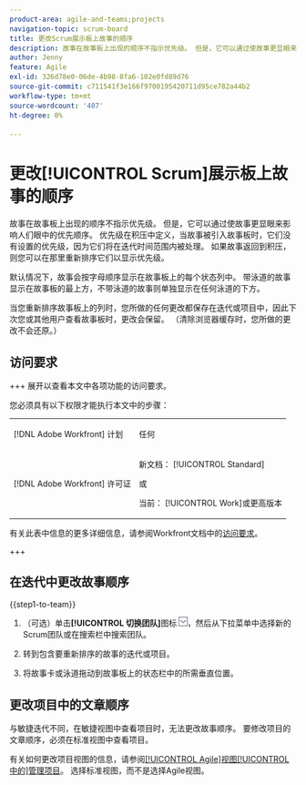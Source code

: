 ```yaml
---
product-area: agile-and-teams;projects
navigation-topic: scrum-board
title: 更改Scrum展示板上故事的顺序
description: 故事在故事板上出现的顺序不指示优先级。 但是，它可以通过使故事更显眼来影响人们眼中的优先顺序。 默认情况下，故事会按字母顺序显示在故事板上的每个[!UICONTROL 状态]列中。
author: Jenny
feature: Agile
exl-id: 326d78e0-06de-4b98-8fa6-102e0fd89d76
source-git-commit: c711541f3e166f9700195420711d95ce782a44b2
workflow-type: tm+mt
source-wordcount: '407'
ht-degree: 0%

---
```


# 更改[!UICONTROL Scrum]展示板上故事的顺序

故事在故事板上出现的顺序不指示优先级。 但是，它可以通过使故事更显眼来影响人们眼中的优先顺序。 优先级在积压中定义，当故事被引入故事板时，它们没有设置的优先级，因为它们将在迭代时间范围内被处理。 如果故事返回到积压，则您可以在那里重新排序它们以显示优先级。

默认情况下，故事会按字母顺序显示在故事板上的每个状态列中。 带泳道的故事显示在故事板的最上方，不带泳道的故事则单独显示在任何泳道的下方。

当您重新排序故事板上的列时，您所做的任何更改都保存在迭代或项目中，因此下次您或其他用户查看故事板时，更改会保留。 （清除浏览器缓存时，您所做的更改不会还原。）

## 访问要求

+++ 展开以查看本文中各项功能的访问要求。

您必须具有以下权限才能执行本文中的步骤：

<table style="table-layout:auto"> 
 <tbody> 
  <tr> 
   <td role="rowheader">[!DNL Adobe Workfront] 计划</td> 
   <td> <p>任何</p> </td> 
  </tr> 
  <tr> 
   <td role="rowheader">[!DNL Adobe Workfront] 许可证</td> 
   <td> <p>新文档： [!UICONTROL Standard]</p> 
   或
   <p>当前： [!UICONTROL Work]或更高版本</p> </td> 
  </tr>
 </tbody> 
</table>

有关此表中信息的更多详细信息，请参阅Workfront文档中的[访问要求](/help/quicksilver/administration-and-setup/add-users/access-levels-and-object-permissions/access-level-requirements-in-documentation.md)。

+++

## 在迭代中更改故事顺序

{{step1-to-team}}

1. （可选）单击&#x200B;**[!UICONTROL 切换团队]**&#x200B;图标![切换团队图标](assets/switch-team-icon.png)，然后从下拉菜单中选择新的Scrum团队或在搜索栏中搜索团队。

1. 转到包含要重新排序的故事的迭代或项目。
1. 将故事卡或泳道拖动到故事板上的状态栏中的所需垂直位置。

## 更改项目中的文章顺序

与敏捷迭代不同，在敏捷视图中查看项目时，无法更改故事顺序。 要修改项目的文章顺序，必须在标准视图中查看项目。

有关如何更改项目视图的信息，请参阅[[!UICONTROL Agile]视图[!UICONTROL 中的]管理项目](../../../manage-work/projects/manage-projects/manage-projects-in-agile-view.md)。 选择标准视图，而不是选择Agile视图。
